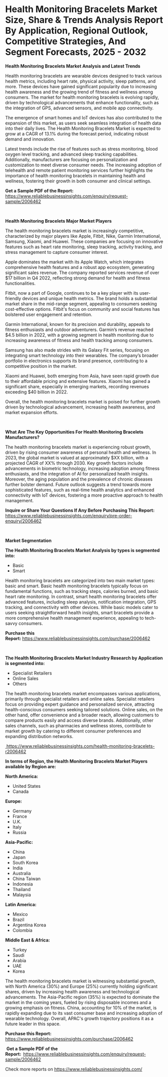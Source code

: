 <p><h1>Health Monitoring Bracelets Market Size, Share & Trends Analysis Report By Application, Regional Outlook, Competitive Strategies, And Segment Forecasts, 2025 - 2032</h1></p><p><strong>Health Monitoring Bracelets Market Analysis and Latest Trends</strong></p>
<p><p>Health monitoring bracelets are wearable devices designed to track various health metrics, including heart rate, physical activity, sleep patterns, and more. These devices have gained significant popularity due to increasing health awareness and the growing trend of fitness and wellness among consumers. The market for health monitoring bracelets is evolving rapidly, driven by technological advancements that enhance functionality, such as the integration of GPS, advanced sensors, and mobile app connectivity.</p><p>The emergence of smart homes and IoT devices has also contributed to the expansion of this market, as users seek seamless integration of health data into their daily lives. The Health Monitoring Bracelets Market is expected to grow at a CAGR of 13.1% during the forecast period, indicating robust demand and innovation. </p><p>Latest trends include the rise of features such as stress monitoring, blood oxygen level tracking, and advanced sleep tracking capabilities. Additionally, manufacturers are focusing on personalization and customization to meet diverse consumer needs. The increasing adoption of telehealth and remote patient monitoring services further highlights the importance of health monitoring bracelets in maintaining health and wellness, fostering their growth in both consumer and clinical settings.</p></p>
<p><strong>Get a Sample PDF of the Report:&nbsp;</strong> <a href="https://www.reliablebusinessinsights.com/enquiry/request-sample/2006462?utm_campaign=2286&utm_medium=2&utm_source=Github&utm_content=ia&utm_term=08022025&utm_id=health-monitoring-bracelets">https://www.reliablebusinessinsights.com/enquiry/request-sample/2006462</a></p>
<p>&nbsp;</p>
<p><strong>Health Monitoring Bracelets Major Market Players</strong></p>
<p><p>The health monitoring bracelets market is increasingly competitive, characterized by major players like Apple, Fitbit, Nike, Garmin International, Samsung, Xiaomi, and Huawei. These companies are focusing on innovative features such as heart rate monitoring, sleep tracking, activity tracking, and stress management to capture consumer interest.</p><p>Apple dominates the market with its Apple Watch, which integrates comprehensive health features and a robust app ecosystem, generating significant sales revenue. The company reported services revenue of over $17 billion in Q4 2022, reflecting strong demand for health and fitness functionalities. </p><p>Fitbit, now a part of Google, continues to be a key player with its user-friendly devices and unique health metrics. The brand holds a substantial market share in the mid-range segment, appealing to consumers seeking cost-effective options. Fitbit's focus on community and social features has bolstered user engagement and retention.</p><p>Garmin International, known for its precision and durability, appeals to fitness enthusiasts and outdoor adventurers. Garmin’s revenue reached $4.5 billion in 2022, with a growing segment in health monitoring due to increasing awareness of fitness and health tracking among consumers.</p><p>Samsung has also made strides with its Galaxy Fit series, focusing on integrating smart technology into their wearables. The company’s broader portfolio in electronics supports its brand presence, contributing to a competitive position in the market.</p><p>Xiaomi and Huawei, both emerging from Asia, have seen rapid growth due to their affordable pricing and extensive features. Xiaomi has gained a significant share, especially in emerging markets, recording revenues exceeding $40 billion in 2022.</p><p>Overall, the health monitoring bracelets market is poised for further growth driven by technological advancement, increasing health awareness, and market expansion efforts.</p></p>
<p>&nbsp;</p>
<p><strong>What Are The Key Opportunities For Health Monitoring Bracelets Manufacturers?</strong></p>
<p><p>The health monitoring bracelets market is experiencing robust growth, driven by rising consumer awareness of personal health and wellness. In 2023, the global market is valued at approximately $XX billion, with a projected CAGR of XX% through 2030. Key growth factors include advancements in biometric technology, increasing adoption among fitness enthusiasts, and the integration of AI for personalized health insights. Moreover, the aging population and the prevalence of chronic diseases further bolster demand. Future outlook suggests a trend towards more sophisticated features, such as real-time health analytics and enhanced connectivity with IoT devices, fostering a more proactive approach to health management.</p></p>
<p><strong>Inquire or Share Your Questions If Any Before Purchasing This Report:</strong> <a href="https://www.reliablebusinessinsights.com/enquiry/pre-order-enquiry/2006462?utm_campaign=2286&utm_medium=2&utm_source=Github&utm_content=ia&utm_term=08022025&utm_id=health-monitoring-bracelets">https://www.reliablebusinessinsights.com/enquiry/pre-order-enquiry/2006462</a></p>
<p>&nbsp;</p>
<p><strong>Market Segmentation</strong></p>
<p><strong>The Health Monitoring Bracelets Market Analysis by types is segmented into:</strong></p>
<p><ul><li>Basic</li><li>Smart</li></ul></p>
<p><p>Health monitoring bracelets are categorized into two main market types: basic and smart. Basic health monitoring bracelets typically focus on fundamental functions, such as tracking steps, calories burned, and basic heart rate monitoring. In contrast, smart health monitoring bracelets offer advanced features, including sleep analysis, notification integration, GPS tracking, and connectivity with other devices. While basic models cater to users seeking straightforward health insights, smart bracelets provide a more comprehensive health management experience, appealing to tech-savvy consumers.</p></p>
<p><strong>Purchase this Report:&nbsp;</strong><a href="https://www.reliablebusinessinsights.com/purchase/2006462?utm_campaign=2286&utm_medium=2&utm_source=Github&utm_content=ia&utm_term=08022025&utm_id=health-monitoring-bracelets">https://www.reliablebusinessinsights.com/purchase/2006462</a></p>
<p>&nbsp;</p>
<p><strong>The Health Monitoring Bracelets Market Industry Research by Application is segmented into:</strong></p>
<p><ul><li>Specialist Retailers</li><li>Online Sales</li><li>Others</li></ul></p>
<p><p>The health monitoring bracelets market encompasses various applications, primarily through specialist retailers and online sales. Specialist retailers focus on providing expert guidance and personalized service, attracting health-conscious consumers seeking tailored solutions. Online sales, on the other hand, offer convenience and a broader reach, allowing customers to compare products easily and access diverse brands. Additionally, other sales channels, such as pharmacies and wellness stores, contribute to market growth by catering to different consumer preferences and expanding distribution networks.</p></p>
<p><a href="https://www.reliablebusinessinsights.com/health-monitoring-bracelets-r2006462?utm_campaign=2286&utm_medium=2&utm_source=Github&utm_content=ia&utm_term=08022025&utm_id=health-monitoring-bracelets">&nbsp;https://www.reliablebusinessinsights.com/health-monitoring-bracelets-r2006462</a></p>
<p><strong>In terms of Region, the Health Monitoring Bracelets Market Players available by Region are:</strong></p>
<p>
    <p> <strong> North America: </strong>
        <ul>
            <li>United States</li>
            <li>Canada</li>
        </ul>
        </p> 
    <p> <strong> Europe: </strong>
        <ul>
            <li>Germany</li>
            <li>France</li>
            <li>U.K.</li>
            <li>Italy</li>
            <li>Russia</li>
        </ul>
        </p> 
    <p> <strong> Asia-Pacific: </strong>
        <ul>
            <li>China</li>
            <li>Japan</li>
            <li>South Korea</li>
            <li>India</li>
            <li>Australia</li>
            <li>China Taiwan</li>
            <li>Indonesia</li>
            <li>Thailand</li>
            <li>Malaysia</li>
        </ul>
        </p> 
    <p> <strong> Latin America: </strong>
        <ul>
            <li>Mexico</li>
            <li>Brazil</li>
            <li>Argentina Korea</li>
            <li>Colombia</li>
        </ul>
        </p> 
    <p> <strong> Middle East & Africa: </strong>
        <ul>
            <li>Turkey</li>
            <li>Saudi</li>
            <li>Arabia</li>
            <li>UAE</li>
            <li>Korea</li>
        </ul>
    </p>
    </p>
<p><p>The health monitoring bracelets market is witnessing substantial growth, with North America (30%) and Europe (25%) currently holding significant shares, driven by increasing health awareness and technological advancements. The Asia-Pacific region (35%) is expected to dominate the market in the coming years, fueled by rising disposable incomes and a growing emphasis on fitness. China, accounting for 10% of the market, is rapidly expanding due to its vast consumer base and increasing adoption of wearable technology. Overall, APAC's growth trajectory positions it as a future leader in this space.</p></p>
<p><strong>Purchase this Report: </strong><a href="https://www.reliablebusinessinsights.com/purchase/2006462?utm_campaign=2286&utm_medium=2&utm_source=Github&utm_content=ia&utm_term=08022025&utm_id=health-monitoring-bracelets">https://www.reliablebusinessinsights.com/purchase/2006462</a></p>
<p>&nbsp;<strong>Get a Sample PDF of the Report:&nbsp;&nbsp;</strong><a href="https://www.reliablebusinessinsights.com/enquiry/request-sample/2006462?utm_campaign=2286&utm_medium=2&utm_source=Github&utm_content=ia&utm_term=08022025&utm_id=health-monitoring-bracelets">https://www.reliablebusinessinsights.com/enquiry/request-sample/2006462</a></p>
<p><strong></strong></p>
<p>Check more reports on <a href="https://www.reliablebusinessinsights.com/?utm_campaign=2286&utm_medium=2&utm_source=Github&utm_content=ia&utm_term=08022025&utm_id=health-monitoring-bracelets">https://www.reliablebusinessinsights.com/</a></p>